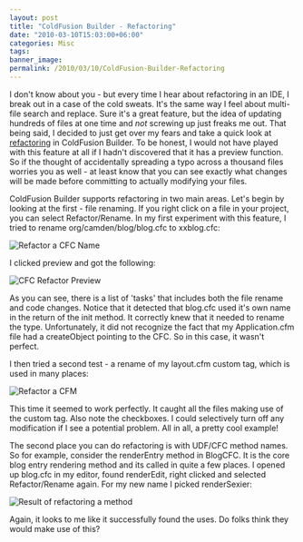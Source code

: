 ```yaml
---
layout: post
title: "ColdFusion Builder - Refactoring"
date: "2010-03-10T15:03:00+06:00"
categories: Misc 
tags: 
banner_image: 
permalink: /2010/03/10/ColdFusion-Builder-Refactoring
---
```


I don't know about you - but every time I hear about refactoring in an IDE, I break out in a case of the cold sweats. It's the same way I feel about multi-file search and replace. Sure it's a great feature, but the idea of updating hundreds of files at one time and <i>not</i> screwing up just freaks me out. That being said, I decided to just get over my fears and take a quick look at <a href="http://help.adobe.com/en_US/ColdFusionBuilder/Using/WS0ef8c004658c1089-554789f8121af8f0c8c-7fe9.html">refactoring</a> in ColdFusion Builder. To be honest, I would not have played with this feature at all if I hadn't discovered that it has a preview function. So if the thought of accidentally spreading a typo across a thousand files worries you as well - at least know that you can see exactly what changes will be made before committing to actually modifying your files.
<!--more-->
ColdFusion Builder supports refactoring in two main areas. Let's begin by looking at the first - file renaming. If you right click on a file in your project, you can select Refactor/Rename. In my first experiment with this feature, I tried to rename org/camden/blog/blog.cfc to xxblog.cfc:

<img src="https://static.raymondcamden.com/images/Screen shot 2010-03-10 at 2.12.17 PM.png" title="Refactor a CFC Name" />

I clicked preview and got the following:

<img src="https://static.raymondcamden.com/images/cfjedi/Screen shot 2010-03-10 at 2.13.19 PM.png" title="CFC Refactor Preview" />

As you can see, there is a list of 'tasks' that includes both the file rename and code changes. Notice that it detected that blog.cfc used it's own name in the return of the init method. It correctly knew that it needed to rename the type. Unfortunately, it did not recognize the fact that my Application.cfm file had a createObject pointing to the CFC. So in this case, it wasn't perfect.

I then tried a second test - a rename of my layout.cfm custom tag, which is used in many places:

<img src="https://static.raymondcamden.com/images/cfjedi/Screen shot 2010-03-10 at 2.16.21 PM.png" title="Refactor a CFM" />

This time it seemed to work perfectly. It caught all the files making use of the custom tag. Also note the checkboxes. I could selectively turn off any modification if I see a potential problem. All in all, a pretty cool example! 

The second place you can do refactoring is with UDF/CFC method names. So for example, consider the renderEntry method in BlogCFC. It is the core blog entry rendering method and its called in quite a few places. I opened up blog.cfc in my editor, found renderEdit, right clicked and selected Refactor/Rename again. For my new name I picked renderSexier:

<img src="https://static.raymondcamden.com/images/cfjedi/Screen shot 2010-03-10 at 2.21.05 PM.png" title="Result of refactoring a method" />

Again, it looks to me like it successfully found the uses. Do folks think they would make use of this?